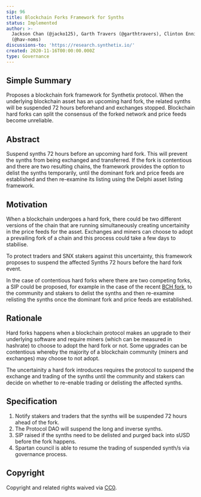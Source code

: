 ```yaml
---
sip: 96
title: Blockchain Forks Framework for Synths
status: Implemented
author: >-
  Jackson Chan (@jacko125), Garth Travers (@garthtravers), Clinton Ennis
  (@hav-noms)
discussions-to: 'https://research.synthetix.io/'
created: 2020-11-16T00:00:00.000Z
type: Governance
---
```


<!--You can leave these HTML comments in your merged SIP and delete the visible duplicate text guides, they will not appear and may be helpful to refer to if you edit it again. This is the suggested template for new SIPs. Note that an SIP number will be assigned by an editor. When opening a pull request to submit your SIP, please use an abbreviated title in the filename, `sip-draft_title_abbrev.md`. The title should be 44 characters or less.-->

## Simple Summary

<!--"If you can't explain it simply, you don't understand it well enough." Simply describe the outcome the proposed changes intends to achieve. This should be non-technical and accessible to a casual community member.-->

Proposes a blockchain fork framework for Synthetix protocol. When the underlying blockchain asset has an upcoming hard fork, the related synths will be suspended 72 hours beforehand and exchanges stopped. Blockchain hard forks can split the consensus of the forked network and price feeds become unreliable.

## Abstract

<!--A short (~200 word) description of the proposed change, the abstract should clearly describe the proposed change. This is what *will* be done if the SIP is implemented, not *why* it should be done or *how* it will be done. If the SIP proposes deploying a new contract, write, "we propose to deploy a new contract that will do x".-->

Suspend synths 72 hours before an upcoming hard fork. This will prevent the synths from being exchanged and transferred. If the fork is contentious and there are two resulting chains, the framework provides the option to delist the synths temporarily, until the dominant fork and price feeds are established and then re-examine its listing using the Delphi asset listing framework.

## Motivation

<!--This is the problem statement. This is the *why* of the SIP. It should clearly explain *why* the current state of the protocol is inadequate.  It is critical that you explain *why* the change is needed, if the SIP proposes changing how something is calculated, you must address *why* the current calculation is innaccurate or wrong. This is not the place to describe how the SIP will address the issue!-->

When a blockchain undergoes a hard fork, there could be two different versions of the chain that are running simultaneously creating uncertainity in the price feeds for the asset. Exchanges and miners can choose to adopt a prevailing fork of a chain and this process could take a few days to stabilise.

To protect traders and SNX stakers against this uncertainty, this framework proposes to suspend the affected Synths 72 hours before the hard fork event.

In the case of contentious hard forks where there are two competing forks, a SIP could be proposed, for example in the case of the recent [BCH fork](.sip-95.md), to the community and stakers to delist the synths and then re-examine relisting the synths once the dominant fork and price feeds are established.

## Rationale

Hard forks happens when a blockchain protocol makes an upgrade to their underlying software and require miners (which can be measured in hashrate) to choose to adopt the hard fork or not. Some upgrades can be contentious whereby the majority of a blockchain community (miners and exchanges) may choose to not adopt.

The uncertainity a hard fork introduces requires the protocol to suspend the exchange and trading of the synths until the community and stakers can decide on whether to re-enable trading or delisting the affected synths.

## Specification

<!--The specification should describe the syntax and semantics of any new feature, there are five sections
1. Overview
2. Rationale
3. Technical Specification
4. Test Cases
5. Configurable Values
-->

1. Notify stakers and traders that the synths will be suspended 72 hours ahead of the fork.
2. The Protocol DAO will suspend the long and inverse synths.
3. SIP raised if the synths need to be delisted and purged back into sUSD before the fork happens.
4. Spartan council is able to resume the trading of suspended synth/s via governance process.
 
## Copyright

Copyright and related rights waived via [CC0](https://creativecommons.org/publicdomain/zero/1.0/).
